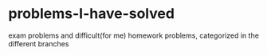 # problems-I-have-solved
exam problems and difficult(for me) homework problems, categorized in the different branches
